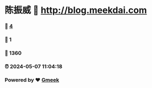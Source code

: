 # 陈振威 :link: http://blog.meekdai.com 
### :page_facing_up: [4](http://blog.meekdai.com/tag.html) 
### :speech_balloon: 1 
### :hibiscus: 1360 
### :alarm_clock: 2024-05-07 11:04:18 
### Powered by :heart: [Gmeek](https://github.com/Meekdai/Gmeek)

